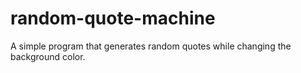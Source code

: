 # random-quote-machine

A simple program that generates random quotes while changing the background color.
